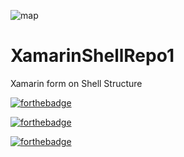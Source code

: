 ![map](https://user-images.githubusercontent.com/59650445/115923985-b72d8800-a49c-11eb-8df4-221c9cec8132.png)
# XamarinShellRepo1
Xamarin form on Shell Structure

[![forthebadge](https://forthebadge.com/images/badges/built-with-love.svg)](https://sites.google.com/view/pruthvirajma/)

[![forthebadge](https://forthebadge.com/images/badges/built-for-android.svg)](https://forthebadge.com)

[![forthebadge](https://forthebadge.com/images/badges/made-with-c-sharp.svg)](https://forthebadge.com)
